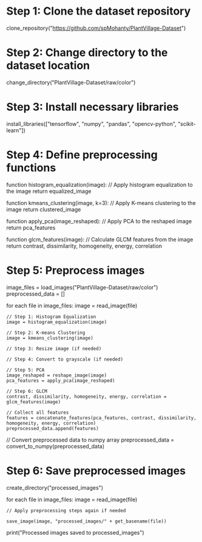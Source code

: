 # Step 1: Clone the dataset repository
clone_repository("https://github.com/spMohanty/PlantVillage-Dataset")

# Step 2: Change directory to the dataset location
change_directory("PlantVillage-Dataset/raw/color")

# Step 3: Install necessary libraries
install_libraries(["tensorflow", "numpy", "pandas", "opencv-python", "scikit-learn"])

# Step 4: Define preprocessing functions
function histogram_equalization(image):
    // Apply histogram equalization to the image
    return equalized_image

function kmeans_clustering(image, k=3):
    // Apply K-means clustering to the image
    return clustered_image

function apply_pca(image_reshaped):
    // Apply PCA to the reshaped image
    return pca_features

function glcm_features(image):
    // Calculate GLCM features from the image
    return contrast, dissimilarity, homogeneity, energy, correlation

# Step 5: Preprocess images
image_files = load_images("PlantVillage-Dataset/raw/color")
preprocessed_data = []

for each file in image_files:
    image = read_image(file)
    
    // Step 1: Histogram Equalization
    image = histogram_equalization(image)
    
    // Step 2: K-means Clustering
    image = kmeans_clustering(image)
    
    // Step 3: Resize image (if needed)
    
    // Step 4: Convert to grayscale (if needed)
    
    // Step 5: PCA
    image_reshaped = reshape_image(image)
    pca_features = apply_pca(image_reshaped)
    
    // Step 6: GLCM
    contrast, dissimilarity, homogeneity, energy, correlation = glcm_features(image)
    
    // Collect all features
    features = concatenate_features(pca_features, contrast, dissimilarity, homogeneity, energy, correlation)
    preprocessed_data.append(features)

// Convert preprocessed data to numpy array
preprocessed_data = convert_to_numpy(preprocessed_data)

# Step 6: Save preprocessed images
create_directory("processed_images")

for each file in image_files:
    image = read_image(file)
    
    // Apply preprocessing steps again if needed
    
    save_image(image, "processed_images/" + get_basename(file))

print("Processed images saved to processed_images")
